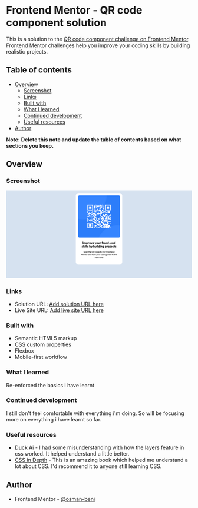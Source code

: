 # Frontend Mentor - QR code component solution

This is a solution to the [QR code component challenge on Frontend Mentor](https://www.frontendmentor.io/challenges/qr-code-component-iux_sIO_H). Frontend Mentor challenges help you improve your coding skills by building realistic projects.

## Table of contents

- [Overview](#overview)
  - [Screenshot](#screenshot)
  - [Links](#links)
  - [Built with](#built-with)
  - [What I learned](#what-i-learned)
  - [Continued development](#continued-development)
  - [Useful resources](#useful-resources)
- [Author](#author)

**Note: Delete this note and update the table of contents based on what sections you keep.**

## Overview

### Screenshot

![Solution Image](./my-solution-imgs/desktop.png)

### Links

- Solution URL: [Add solution URL here](https://your-solution-url.com)
- Live Site URL: [Add live site URL here](https://your-live-site-url.com)

### Built with

- Semantic HTML5 markup
- CSS custom properties
- Flexbox
- Mobile-first workflow

### What I learned

Re-enforced the basics i have learnt

### Continued development

I still don't feel comfortable with everything i'm doing. So will be focusing more on everything i have learnt so far.

### Useful resources

- [Duck Ai](https://duck.ai) - I had some misunderstanding with how the layers feature in css worked. It helped understand a little better.
- [CSS in Depth](https://www.manning.com/books/css-in-depth-second-edition) - This is an amazing book which helped me understand a lot about CSS. I'd recommend it to anyone still learning CSS.

## Author

- Frontend Mentor - [@osman-beni](https://www.frontendmentor.io/profile/@osman-beni)
